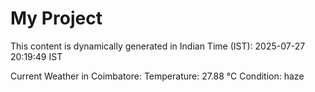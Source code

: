 # My Project

This content is dynamically generated in Indian Time (IST): 2025-07-27 20:19:49 IST


Current Weather in Coimbatore:
Temperature: 27.88 °C
Condition: haze

